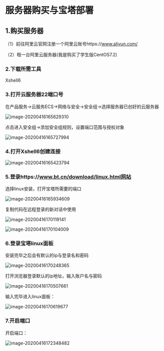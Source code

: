 # 服务器购买与宝塔部署

## 1.购买服务器

（1）前往阿里云官网注册一个阿里云账号https://www.aliyun.com/

（2）租一台阿里云服务器(我是购买了学生版CentOS7.2)

### 2.下载所需工具

Xshell6

### 3.打开云服务器22端口号

在产品服务->云服务ECS->网络与安全->安全组->选择服务器已创好的云服务器

![image-20200416165629310](C:\Users\10164\AppData\Roaming\Typora\typora-user-images\image-20200416165629310.png)

点击进入安全组->添加安全组规则，设置端口范围与授权对象

![image-20200416165727994](C:\Users\10164\AppData\Roaming\Typora\typora-user-images\image-20200416165727994.png)

### 4.打开Xshell6创建连接

![image-20200416165423794](C:\Users\10164\AppData\Roaming\Typora\typora-user-images\image-20200416165423794.png)

### 5.登录https://www.bt.cn/download/linux.html网站

选择linux安装，打开宝塔所需要的端口

![image-20200416165934609](C:\Users\10164\AppData\Roaming\Typora\typora-user-images\image-20200416165934609.png)

复制代码在远程登录的新对话中使用

![image-20200416170119141](C:\Users\10164\AppData\Roaming\Typora\typora-user-images\image-20200416170119141.png)

![image-20200416170104009](C:\Users\10164\AppData\Roaming\Typora\typora-user-images\image-20200416170104009.png)

### 6.登录宝塔linux面板

安装完毕之后会有默认的ip与登录名和密码

![image-20200416170248365](C:\Users\10164\AppData\Roaming\Typora\typora-user-images\image-20200416170248365.png)

打开浏览器登录默认的ip地址，输入账户名与密码

![image-20200416170507661](C:\Users\10164\AppData\Roaming\Typora\typora-user-images\image-20200416170507661.png)

输入完毕进入linux面板：

![image-20200416170619677](C:\Users\10164\AppData\Roaming\Typora\typora-user-images\image-20200416170619677.png)

### 7.开启端口

开启端口：

![image-20200416172348482](C:\Users\10164\AppData\Roaming\Typora\typora-user-images\image-20200416172348482.png)